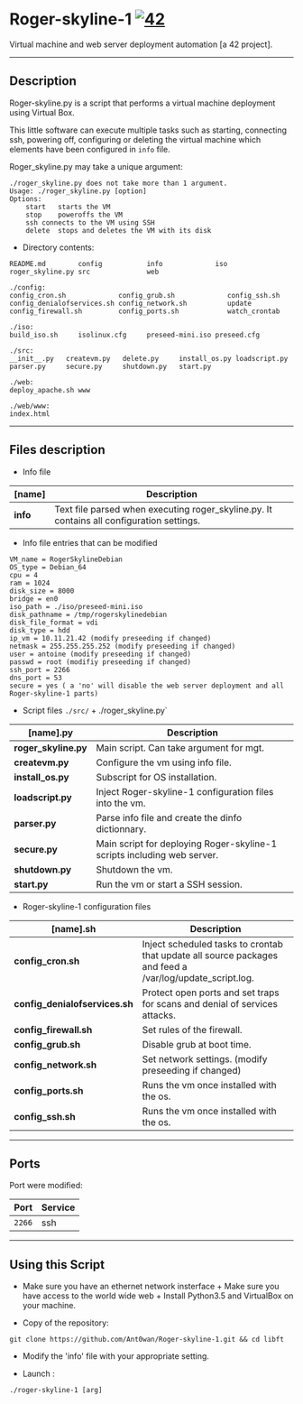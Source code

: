 # Roger-skyline-1 [![42](https://i.imgur.com/9NXfcit.jpg)](i.imgur.com/9NXfcit.jpg)

Virtual machine and web server deployment automation [a 42 project].

---

## Description

Roger-skyline.py is a script that performs a virtual machine deployment using Virtual Box.

This little software can execute multiple tasks such as starting, connecting ssh, powering off, configuring or deleting the virtual machine which elements have been configured in `info` file.

Roger_skyline.py may take a unique argument:

```
./roger_skyline.py does not take more than 1 argument.
Usage: ./roger_skyline.py [option]
Options:
	start	starts the VM
	stop	poweroffs the VM
	ssh	connects to the VM using SSH
	delete	stops and deletes the VM with its disk
```

- Directory contents:

```
README.md        config           info             iso              roger_skyline.py src              web

./config:
config_cron.sh             config_grub.sh             config_ssh.sh
config_denialofservices.sh config_network.sh          update
config_firewall.sh         config_ports.sh            watch_crontab

./iso:
build_iso.sh     isolinux.cfg     preseed-mini.iso preseed.cfg

./src:
__init__.py   createvm.py   delete.py     install_os.py loadscript.py parser.py     secure.py     shutdown.py   start.py

./web:
deploy_apache.sh www

./web/www:
index.html
```

---


## Files description

- Info file

| [name] | Description |
| --- | --- |
| **info** | Text file parsed when executing roger_skyline.py. It contains all configuration settings.|

- Info file entries that can be modified

```
VM_name = RogerSkylineDebian
OS_type = Debian_64
cpu = 4
ram = 1024
disk_size = 8000
bridge = en0
iso_path = ./iso/preseed-mini.iso
disk_pathname = /tmp/rogerskylinedebian
disk_file_format = vdi
disk_type = hdd
ip_vm = 10.11.21.42 (modify preseeding if changed)
netmask = 255.255.255.252 (modify preseeding if changed)
user = antoine (modify preseeding if changed)
passwd = root (modifiy preseeding if changed)
ssh_port = 2266
dns_port = 53
secure = yes ( a 'no' will disable the web server deployment and all Roger-skyline-1 parts)
```

- Script files `./src/` + ./roger_skyline.py`

| [name].py | Description |
| --- | --- |
| **roger_skyline.py** | Main script. Can take argument for mgt.|
| **createvm.py** | Configure the vm using info file.|
| **install_os.py** | Subscript for OS installation.|
| **loadscript.py** | Inject Roger-skyline-1 configuration files into the vm.|
| **parser.py** | Parse info file and create the dinfo dictionnary.|
| **secure.py** | Main script for deploying Roger-skyline-1 scripts including web server.|
| **shutdown.py** | Shutdown the vm.|
| **start.py** | Run the vm or start a SSH session.|

- Roger-skyline-1 configuration files

| [name].sh | Description |
| --- | --- |
| **config_cron.sh** | Inject scheduled tasks to crontab that update all source packages and feed a /var/log/update_script.log.|
| **config_denialofservices.sh** | Protect open ports and set traps for scans and denial of services attacks.|
| **config_firewall.sh** | Set rules of the firewall.|
| **config_grub.sh** | Disable grub at boot time.|
| **config_network.sh** | Set network settings. (modify preseeding if changed)|
| **config_ports.sh** | Runs the vm once installed with the os.|
| **config_ssh.sh** | Runs the vm once installed with the os.|

---

## Ports

Port were modified:

| Port | Service |
| --- | --- |
| `2266` | ssh |

---

## Using this Script

- Make sure you have an ethernet network insterface + Make sure you have access to the world wide web +  Install Python3.5 and VirtualBox on your machine.

- Copy of the repository:

```shell=
git clone https://github.com/Ant0wan/Roger-skyline-1.git && cd libft
```

- Modify the 'info' file with your appropriate setting.

- Launch :

```shell=
./roger-skyline-1 [arg]
```
